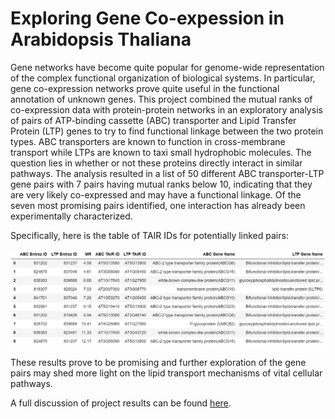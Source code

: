 # Exploring Gene Co-expession in Arabidopsis Thaliana

Gene networks have become quite popular for genome-wide representation of the complex functional
organization of biological systems. In particular, gene co-expression networks prove quite useful in the functional annotation of unknown genes. This project combined the mutual ranks of co-expression data with protein-protein networks in an exploratory analysis of pairs of ATP-binding cassette (ABC) transporter and Lipid Transfer Protein (LTP) genes to try to find functional linkage between the two protein types. ABC transporters are known to function in cross-membrane transport while LTPs are known to taxi small hydrophobic molecules. The question lies in whether or not these proteins directly interact in similar pathways. The analysis resulted in a list of 50 different ABC transporter-LTP gene pairs with 7 pairs having mutual ranks below 10, indicating that they are very likely co-expressed and may have a functional linkage. Of the seven most promising pairs identified, one interaction has already been experimentally characterized.

Specifically, here is the table of TAIR IDs for potentially linked pairs:

![](./images/top10GeneInter.png)

These results prove to be promising and further exploration of the gene pairs may shed more light on the lipid transport mechanisms of vital cellular pathways.

A full discussion of project results can be found [here](./results/2020-04-24_Manne_FinalReport.pdf).


